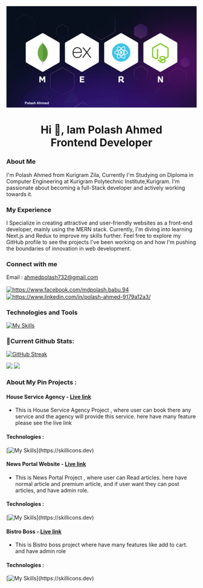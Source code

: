 ![Alt text](https://raw.githubusercontent.com/Ahmdpolash/AhmdPolash/main/assest/Screenshot_15.png)

<h1 align='center'>Hi 👋, Iam Polash Ahmed  <br/> Frontend Developer</h1>

### About Me

I'm Polash Ahmed from Kurigram Zila, Currently I'm Studying on Diploma in Computer Engineering at Kurigram Polytechnic Institute,Kurigram. I'm passionate about becoming a full-Stack developer and actively working towards it.

### My Experience

I Specialize in creating attractive and user-friendly websites as a front-end developer, mainly using the MERN stack. Currently, I'm diving into learning Next.js and Redux to improve my skills further. Feel free to explore my GitHub profile to see the projects I've been working on and how I'm pushing the boundaries of innovation in web development.

### Connect with me

Email : ahmedpolash732@gmail.com

<p align="center">

<a href="https://fb.com/https://www.facebook.com/mdpolash.babu.94" target="blank"><img align="center" src="https://raw.githubusercontent.com/rahuldkjain/github-profile-readme-generator/master/src/images/icons/Social/facebook.svg" alt="https://www.facebook.com/mdpolash.babu.94" height="30" width="40" /></a>
<a href="https://linkedin.com/in/https://www.linkedin.com/in/polash-ahmed-9179a12a3/" target="blank"><img align="center" src="https://raw.githubusercontent.com/rahuldkjain/github-profile-readme-generator/master/src/images/icons/Social/linked-in-alt.svg" alt="https://www.linkedin.com/in/polash-ahmed-9179a12a3/" height="30" width="40" /></a>

</p>

### Technologies and Tools

[![My Skills](https://skillicons.dev/icons?i=html,css,tailwind,bootstrap,react,firebase,mongodb,nodejs,expressjs,figma,github,vite,vscode,mui)](https://skillicons.dev)

### 🚀Current Github Stats:

[![GitHub Streak](https://github-readme-streak-stats.herokuapp.com?user=Ahmdpolash&theme=shades-of-purple&card_width=870)](https://git.io/streak-stats)

<div>

![](http://github-profile-summary-cards.vercel.app/api/cards/repos-per-language?username=Ahmdpolash&theme=algolia&width=435)
![](http://github-profile-summary-cards.vercel.app/api/cards/stats?username=Ahmdpolash&theme=algolia&width=435)

</div>

### About My Pin Projects : 
#### House Service Agency - [Live link](https://bistro-boss-72c4d.web.app/)
- This is House Service Agency Project , where user can book there any service and the agency will provide this service. here have many feature please see the live link
#### Technologies : 
[![My Skills](https://skillicons.dev/icons?i=react,tailwind,firebase,mongodb,nodejs,expressj,)](https://skillicons.dev)


#### News Portal Website - [Live link]((https://newspaper-website-f1698.web.app/))
- This is News Portal Project , where user can Read articles. here have normal article and premium article, and if user want they can post articles, and have admin role.
#### Technologies : 
[![My Skills](https://skillicons.dev/icons?i=html,css,tailwind,react,firebase,mongodb,nodejs,expressj,)](https://skillicons.dev)

#### Bistro Boss - [Live link](([(https://bistro-boss-72c4d.web.app/)))
- This is Bistro boss project where have many features like add to cart. and have admin role
#### Technologies : 
[![My Skills](https://skillicons.dev/icons?i=html,css,tailwind,react,firebase,mongodb,nodejs,expressj,)](https://skillicons.dev)

